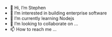 - 👋 Hi, I’m Stephen
- 👀 I’m interested in building enterprise software
- 🌱 I’m currently learning Nodejs
- 💞️ I’m looking to collaborate on ...
- 📫 How to reach me ...

<!---
Zelik01/Zelik01 is a ✨ special ✨ repository because its `README.md` (this file) appears on your GitHub profile.
You can click the Preview link to take a look at your changes.
--->
